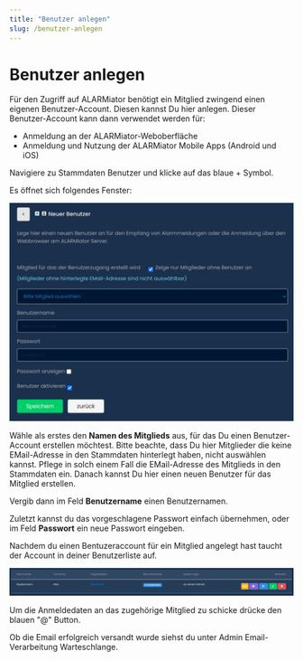 ```yaml
---
title: "Benutzer anlegen"
slug: /benutzer-anlegen
---
```


# Benutzer anlegen

Für den Zugriff auf ALARMiator benötigt ein Mitglied zwingend einen eigenen Benutzer-Account. Diesen kannst Du hier anlegen. Dieser Benutzer-Account kann dann verwendet werden für:



* Anmeldung an der ALARMiator-Weboberfläche
* Anmeldung und Nutzung der ALARMiator Mobile Apps (Android und iOS)



Navigiere zu Stammdaten  Benutzer und klicke auf das blaue + Symbol.



Es öffnet sich folgendes Fenster:


![](/img/image-28-1024x784.png)



Wähle als erstes den **Namen des Mitglieds** aus, für das Du einen Benutzer-Account erstellen möchtest. Bitte beachte, dass Du hier Mitglieder die keine EMail-Adresse in den Stammdaten hinterlegt haben, nicht auswählen kannst. Pflege in solch einem Fall die EMail-Adresse des Mitglieds in den Stammdaten ein. Danach kannst Du hier einen neuen Benutzer für das Mitglied erstellen.



Vergib dann im Feld **Benutzername** einen Benutzernamen.



Zuletzt kannst du das vorgeschlagene Passwort einfach übernehmen, oder im Feld **Passwort** ein neue Passwort eingeben.




Nachdem du einen Bentuzeraccount für ein Mitglied angelegt hast taucht der Account in deiner Benutzerliste auf.


![](/img/image-29-1024x98.png)



Um die Anmeldedaten an das zugehörige Mitglied zu schicke drücke den blauen "@" Button.



Ob die Email erfolgreich versandt wurde siehst du unter Admin  Email-Verarbeitung  Warteschlange.